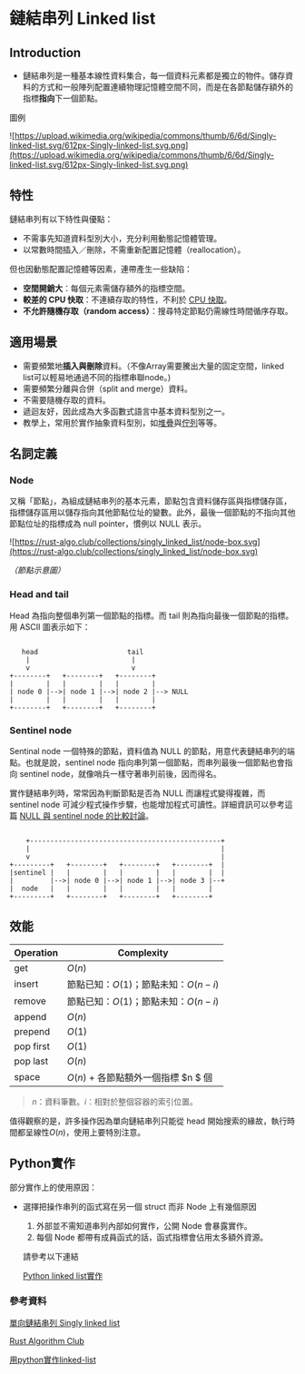 # 鏈結串列 Linked list

## Introduction

- 鏈結串列是一種基本線性資料集合，每一個資料元素都是獨立的物件。儲存資料的方式和一般陣列配置連續物理記憶體空間不同，而是在各節點儲存額外的指標**指向**下一個節點。

圖例

![https://upload.wikimedia.org/wikipedia/commons/thumb/6/6d/Singly-linked-list.svg/612px-Singly-linked-list.svg.png](https://upload.wikimedia.org/wikipedia/commons/thumb/6/6d/Singly-linked-list.svg/612px-Singly-linked-list.svg.png)

## 特性

鏈結串列有以下特性與優點：

- 不需事先知道資料型別大小，充分利用動態記憶體管理。
- 以常數時間插入／刪除，不需重新配置記憶體（reallocation）。

但也因動態配置記憶體等因素，連帶產生一些缺陷：

- **空間開銷大**：每個元素需儲存額外的指標空間。
- **較差的 CPU 快取**：不連續存取的特性，不利於 [CPU 快取](https://en.wikipedia.org/wiki/CPU_cache)。
- **不允許隨機存取（random access）**：搜尋特定節點仍需線性時間循序存取。

## 適用場景

- 需要頻繁地**插入與刪除**資料。（不像Array需要騰出大量的固定空間，linked list可以輕易地通過不同的指標串聯node。)
- 需要頻繁分離與合併（split and merge）資料。
- 不需要隨機存取的資料。
- 遞迴友好，因此成為大多函數式語言中基本資料型別之一。
- 教學上，常用於實作抽象資料型別，如[堆疊](https://rust-algo.club/collections/stack)與[佇列](https://rust-algo.club/collections/queue)等等。

## 名詞定義

### Node

又稱「節點」，為組成鏈結串列的基本元素，節點包含資料儲存區與指標儲存區，指標儲存區用以儲存指向其他節點位址的變數。此外，最後一個節點的不指向其他節點位址的指標成為 null pointer，慣例以 NULL 表示。

![https://rust-algo.club/collections/singly_linked_list/node-box.svg](https://rust-algo.club/collections/singly_linked_list/node-box.svg)

*（節點示意圖）*

### Head and tail

Head 為指向整個串列第一個節點的指標。而 tail 則為指向最後一個節點的指標。用 ASCII 圖表示如下：

```

   head                      tail
    |                         |
    v                         v
+--------+   +--------+   +--------+
|        |   |        |   |        |
| node 0 |-->| node 1 |-->| node 2 |--> NULL
|        |   |        |   |        |
+--------+   +--------+   +--------+

```

### Sentinel node

Sentinal node 一個特殊的節點，資料值為 NULL 的節點，用意代表鏈結串列的端點。也就是說，sentinel node 指向串列第一個節點，而串列最後一個節點也會指向 sentinel node，就像哨兵一樣守著串列前後，因而得名。

實作鏈結串列時，常常因為判斷節點是否為 NULL 而讓程式變得複雜，而 sentinel node 可減少程式操作步驟，也能增加程式可讀性。詳細資訊可以參考這篇 [NULL 與 sentinel node 的比較討論](https://stackoverflow.com/questions/5384358/)。

```

    +-----------------------------------------------+
    |                                               |
    v                                               |
+---------+   +--------+   +--------+   +--------+  |
|sentinel |   |        |   |        |   |        |  |
|         |-->| node 0 |-->| node 1 |-->| node 3 |--+
|  node   |   |        |   |        |   |        |
+---------+   +--------+   +--------+   +--------+
```

## 效能

| Operation | Complexity |
| --- | --- |
| get | $O(n)$ |
| insert | 節點已知：$O(1)$；節點未知：$O(n−i)$ |
| remove | 節點已知：$O(1)$；節點未知：$O(n−i)$ |
| append | $O(n)$ |
| prepend | $O(1)$ |
| pop first | $O(1)$ |
| pop last | $O(n)$ |
| space | $O(n)$ + 各節點額外一個指標 $n $ 個 |

> $n$：資料筆數。$i$：相對於整個容器的索引位置。
> 

值得觀察的是，許多操作因為單向鏈結串列只能從 head 開始搜索的緣故，執行時間都呈線性$O(n)$，使用上要特別注意。

## Python實作

部分實作上的使用原因：

- 選擇把操作串列的函式寫在另一個 struct 而非 Node 上有幾個原因
    1. 外部並不需知道串列內部如何實作，公開 Node 會暴露實作。
    2. 每個 Node 都帶有成員函式的話，函式指標會佔用太多額外資源。
    
    請參考以下連結
    
    [Python linked list實作](https://www.notion.so/Python-linked-list-08b441d6acd34f5b9f7e75de245e92f1)
    

### 參考資料

[單向鏈結串列 Singly linked list](https://rust-algo.club/collections/singly_linked_list/index.html#%E6%95%88%E8%83%BD)

[Rust Algorithm Club](https://rust-algo.club/collections/linked_list/index.html)

[用python實作linked-list](https://medium.com/@tobby168/%E7%94%A8python%E5%AF%A6%E4%BD%9Clinked-list-524441133d4d)